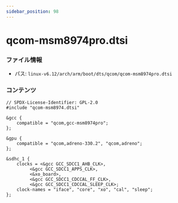 ```yaml
---
sidebar_position: 98
---
```

# qcom-msm8974pro.dtsi

### ファイル情報

- パス: `linux-v6.12/arch/arm/boot/dts/qcom/qcom-msm8974pro.dtsi`

### コンテンツ

```dtsi
// SPDX-License-Identifier: GPL-2.0
#include "qcom-msm8974.dtsi"

&gcc {
	compatible = "qcom,gcc-msm8974pro";
};

&gpu {
	compatible = "qcom,adreno-330.2", "qcom,adreno";
};

&sdhc_1 {
	clocks = <&gcc GCC_SDCC1_AHB_CLK>,
		 <&gcc GCC_SDCC1_APPS_CLK>,
		 <&xo_board>,
		 <&gcc GCC_SDCC1_CDCCAL_FF_CLK>,
		 <&gcc GCC_SDCC1_CDCCAL_SLEEP_CLK>;
	clock-names = "iface", "core", "xo", "cal", "sleep";
};

```
